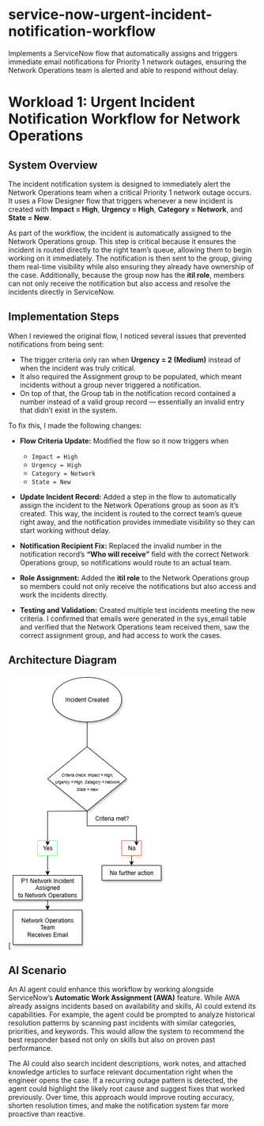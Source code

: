# service-now-urgent-incident-notification-workflow
Implements a ServiceNow flow that automatically assigns and triggers immediate email notifications for Priority 1 network outages, ensuring the Network Operations team is alerted and able to respond without delay.

# Workload 1: Urgent Incident Notification Workflow for Network Operations

## System Overview  
The incident notification system is designed to immediately alert the Network Operations team when a critical Priority 1 network outage occurs. It uses a Flow Designer flow that triggers whenever a new incident is created with **Impact = High**, **Urgency = High**, **Category = Network**, and **State = New**.  

As part of the workflow, the incident is automatically assigned to the Network Operations group. This step is critical because it ensures the incident is routed directly to the right team’s queue, allowing them to begin working on it immediately. The notification is then sent to the group, giving them real-time visibility while also ensuring they already have ownership of the case. Additionally, because the group now has the **itil role**, members can not only receive the notification but also access and resolve the incidents directly in ServiceNow.

## Implementation Steps
When I reviewed the original flow, I noticed several issues that prevented notifications from being sent:  
- The trigger criteria only ran when **Urgency = 2 (Medium)** instead of when the incident was truly critical.  
- It also required the Assignment group to be populated, which meant incidents without a group never triggered a notification.  
- On top of that, the Group tab in the notification record contained a number instead of a valid group record — essentially an invalid entry that didn’t exist in the system.  

To fix this, I made the following changes:  

- **Flow Criteria Update:** Modified the flow so it now triggers when  
  - `Impact = High`  
  - `Urgency = High`  
  - `Category = Network`  
  - `State = New`   

- **Update Incident Record:** Added a step in the flow to automatically assign the incident to the Network Operations group as soon as it’s created. This way, the incident is routed to the correct team’s queue right away, and the notification provides immediate visibility so they can start working without delay.

- **Notification Recipient Fix:** Replaced the invalid number in the notification record’s **“Who will receive”** field with the correct Network Operations group, so notifications would route to an actual team. 

- **Role Assignment:** Added the **itil role** to the Network Operations group so members could not only receive the notifications but also access and work the incidents directly.  

- **Testing and Validation:** Created multiple test incidents meeting the new criteria. I confirmed that emails were generated in the sys_email table and verified that the Network Operations team received them, saw the correct assignment group, and had access to work the cases.  

## Architecture Diagram  

[![P1 Incident Network Notification System Architecture](Diagram.png%20(Draw.io%20architecture%20diagram))


## AI Scenario  
An AI agent could enhance this workflow by working alongside ServiceNow’s **Automatic Work Assignment (AWA)** feature. While AWA already assigns incidents based on availability and skills, AI could extend its capabilities. For example, the agent could be prompted to analyze historical resolution patterns by scanning past incidents with similar categories, priorities, and keywords. This would allow the system to recommend the best responder based not only on skills but also on proven past performance.  

The AI could also search incident descriptions, work notes, and attached knowledge articles to surface relevant documentation right when the engineer opens the case. If a recurring outage pattern is detected, the agent could highlight the likely root cause and suggest fixes that worked previously. Over time, this approach would improve routing accuracy, shorten resolution times, and make the notification system far more proactive than reactive.  
